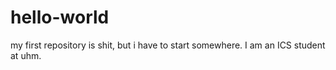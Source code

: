 # hello-world
my first repository is shit, but i have to start somewhere.
I am an ICS student at uhm. 

